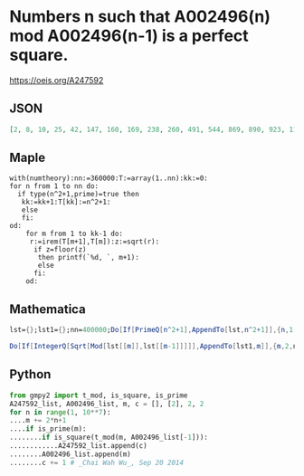 # Numbers n such that A002496\(n\) mod A002496\(n\-1\) is a perfect square\.
https://oeis.org/A247592
## JSON
```JSON
[2, 8, 10, 25, 42, 147, 160, 169, 238, 260, 491, 544, 869, 890, 923, 1140, 1337, 1386, 1465, 1643, 1927, 3371, 4614, 5038, 5086, 5225, 5832, 5909, 5995, 7118, 7157, 8540, 9859, 12543, 13505, 13795, 13841, 14211, 15347, 17079, 17263, 18643, 20211, 21184, 21245]
```
## Maple
```Maple
with(numtheory):nn:=360000:T:=array(1..nn):kk:=0:
for n from 1 to nn do:
  if type(n^2+1,prime)=true then
   kk:=kk+1:T[kk]:=n^2+1:
   else
   fi:
od:
    for m from 1 to kk-1 do:
     r:=irem(T[m+1],T[m]):z:=sqrt(r):
      if z=floor(z)
       then printf(`%d, `, m+1):
       else
      fi:
    od:
```
## Mathematica
```Mathematica
lst={};lst1={};nn=400000;Do[If[PrimeQ[n^2+1],AppendTo[lst,n^2+1]],{n,1,nn}];nn1:=Length[lst];
```
```Mathematica
Do[If[IntegerQ[Sqrt[Mod[lst[[m]],lst[[m-1]]]]],AppendTo[lst1,m]],{m,2,nn1}];lst1
```
## Python
```Python
from gmpy2 import t_mod, is_square, is_prime
A247592_list, A002496_list, m, c = [], [2], 2, 2
for n in range(1, 10**7):
....m += 2*n+1
....if is_prime(m):
........if is_square(t_mod(m, A002496_list[-1])):
............A247592_list.append(c)
........A002496_list.append(m)
........c += 1 # _Chai Wah Wu_, Sep 20 2014
```
